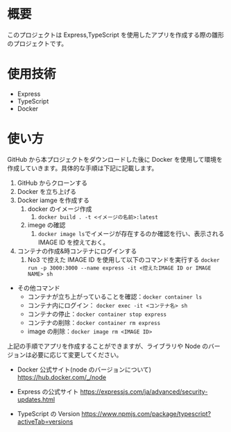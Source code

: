 # 概要

このプロジェクトは Express,TypeScript を使用したアプリを作成する際の雛形のプロジェクトです。

# 使用技術

- Express
- TypeScript
- Docker

# 使い方

GitHub から本プロジェクトをダウンロードした後に Docker を使用して環境を作成していきます。具体的な手順は下記に記載します。

1. GitHub からクローンする
2. Docker を立ち上げる
3. Docker iamge を作成する
   1. docker のイメージ作成
      1. `docker build . -t <イメージの名前>:latest`
   2. imege の確認
      1. `docker image ls`でイメージが存在するのか確認を行い、表示される IMAGE ID を控えておく。
4. コンテナの作成&時コンテナにログインする
   1. No3 で控えた IMAGE ID を使用して以下のコマンドを実行する
      `docker run -p 3000:3000 --name express -it <控えたIMAGE ID or IMAGE NAME> sh`

- その他コマンド
  - コンテナが立ち上がっていることを確認：`docker container ls`
  - コンテナ内にログイン： `docker exec -it <コンテナ名> sh`
  - コンテナの停止：`docker container stop express`
  - コンテナの削除：`docker container rm express`
  - image の削除：`docker image rm <IMAGE ID>`

上記の手順でアプリを作成することができますが、ライブラリや Node のバージョンは必要に応じて変更してください。

- Docker 公式サイト(node のバージョンについて)
  https://hub.docker.com/_/node

- Express の公式サイト
  https://expressjs.com/ja/advanced/security-updates.html

- TypeScript の Version
  https://www.npmjs.com/package/typescript?activeTab=versions
